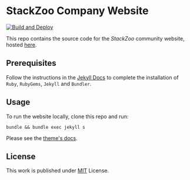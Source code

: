 # StackZoo Company Website
[![Build and Deploy](https://github.com/stackzoo/stackzoo.io/actions/workflows/pages-deploy.yml/badge.svg)](https://github.com/stackzoo/stackzoo.io/actions/workflows/pages-deploy.yml)

This repo contains the source code for the *StackZoo* community website, hosted <a href="https://www.stackzoo.io/about">here</a>.

## Prerequisites

Follow the instructions in the [Jekyll Docs](https://jekyllrb.com/docs/installation/) to complete the installation of `Ruby`, `RubyGems`, `Jekyll` and `Bundler`.


## Usage

To run the website locally, clone this repo and run:

```
bundle && bundle exec jekyll s
```
Please see the [theme's docs](https://github.com/cotes2020/jekyll-theme-chirpy#documentation).

## License

This work is published under [MIT][mit] License.

[gem]: https://rubygems.org/gems/jekyll-theme-chirpy
[chirpy]: https://github.com/cotes2020/jekyll-theme-chirpy/
[use-template]: https://github.com/cotes2020/chirpy-starter/generate
[CD]: https://en.wikipedia.org/wiki/Continuous_deployment
[mit]: https://github.com/cotes2020/chirpy-starter/blob/master/LICENSE

